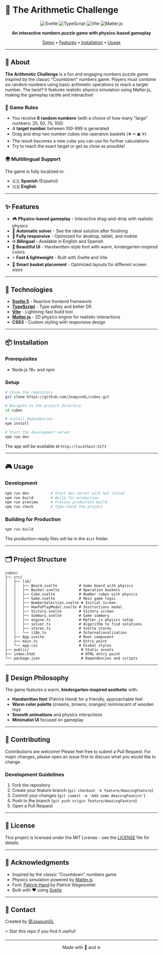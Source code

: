 # 🎲 The Arithmetic Challenge

<div align="center">

![Svelte](https://img.shields.io/badge/Svelte-FF3E00?style=for-the-badge&logo=svelte&logoColor=white)
![TypeScript](https://img.shields.io/badge/TypeScript-007ACC?style=for-the-badge&logo=typescript&logoColor=white)
![Vite](https://img.shields.io/badge/Vite-646CFF?style=for-the-badge&logo=vite&logoColor=white)
![Matter.js](https://img.shields.io/badge/Matter.js-4B4B4D?style=for-the-badge&logo=javascript&logoColor=white)

**An interactive numbers puzzle game with physics-based gameplay**

[Demo](#) • [Features](#-features) • [Installation](#-installation) • [Usage](#-usage)

</div>

---

## 📖 About

**The Arithmetic Challenge** is a fun and engaging numbers puzzle game inspired by the classic "Countdown" numbers game. Players must combine six random numbers using basic arithmetic operations to reach a target number. The twist? It features realistic physics simulation using Matter.js, making the gameplay tactile and interactive!

### 🎯 Game Rules

- You receive **6 random numbers** (with a choice of how many "large" numbers: 25, 50, 75, 100)
- A **target number** between 100-999 is generated
- Drag and drop two number cubes into operation baskets (➕ ➖ ✖️ ➗)
- The result becomes a new cube you can use for further calculations
- Try to reach the exact target or get as close as possible!

### 🌍 Multilingual Support

The game is fully localized in:
- 🇪🇸 **Spanish** (Español)
- 🇬🇧 **English**

---

## ✨ Features

- 🎮 **Physics-based gameplay** - Interactive drag-and-drop with realistic physics
- 🧮 **Automatic solver** - See the ideal solution after finishing
- 📱 **Fully responsive** - Optimized for desktop, tablet, and mobile
- 🌐 **Bilingual** - Available in English and Spanish
- 🎨 **Beautiful UI** - Handwritten-style font with warm, kindergarten-inspired colors
- ⚡ **Fast & lightweight** - Built with Svelte and Vite
- 🎯 **Smart basket placement** - Optimized layouts for different screen sizes

---

## 🚀 Technologies

- **[Svelte 5](https://svelte.dev/)** - Reactive frontend framework
- **[TypeScript](https://www.typescriptlang.org/)** - Type safety and better DX
- **[Vite](https://vitejs.dev/)** - Lightning-fast build tool
- **[Matter.js](https://brm.io/matter-js/)** - 2D physics engine for realistic interactions
- **CSS3** - Custom styling with responsive design

---

## 📦 Installation

### Prerequisites

- Node.js 18+ and npm

### Setup

```bash
# Clone the repository
git clone https://github.com/JoaquinGL/cubes.git

# Navigate to the project directory
cd cubes

# Install dependencies
npm install

# Start the development server
npm run dev
```

The app will be available at `http://localhost:5173`

---

## 🎮 Usage

### Development

```bash
npm run dev          # Start dev server with hot reload
npm run build        # Build for production
npm run preview      # Preview production build
npm run check        # Type-check the project
```

### Building for Production

```bash
npm run build
```

The production-ready files will be in the `dist` folder.

---

## 🗂️ Project Structure

```
cubes/
├── src/
│   ├── lib/
│   │   ├── Board.svelte          # Game board with physics
│   │   ├── Basket.svelte         # Operation baskets
│   │   ├── Cube.svelte           # Number cubes with physics
│   │   ├── Game.svelte           # Main game logic
│   │   ├── NumberSelection.svelte # Initial screen
│   │   ├── HowToPlayModal.svelte # Instructions modal
│   │   ├── Victory.svelte        # Victory screen
│   │   ├── Summary.svelte        # Game summary
│   │   ├── engine.ts             # Matter.js physics setup
│   │   ├── solver.ts             # Algorithm to find solutions
│   │   ├── stores.ts             # Svelte stores
│   │   └── i18n.ts               # Internationalization
│   ├── App.svelte                # Root component
│   ├── main.ts                   # Entry point
│   └── app.css                   # Global styles
├── public/                        # Static assets
├── index.html                     # HTML entry point
└── package.json                   # Dependencies and scripts
```

---

## 🎨 Design Philosophy

The game features a warm, **kindergarten-inspired aesthetic** with:
- **Handwritten font** (Patrick Hand) for a friendly, approachable feel
- **Warm color palette** (creams, browns, oranges) reminiscent of wooden toys
- **Smooth animations** and physics interactions
- **Minimalist UI** focused on gameplay

---

## 🤝 Contributing

Contributions are welcome! Please feel free to submit a Pull Request. For major changes, please open an issue first to discuss what you would like to change.

### Development Guidelines

1. Fork the repository
2. Create your feature branch (`git checkout -b feature/AmazingFeature`)
3. Commit your changes (`git commit -m 'Add some AmazingFeature'`)
4. Push to the branch (`git push origin feature/AmazingFeature`)
5. Open a Pull Request

---

## 📝 License

This project is licensed under the MIT License - see the [LICENSE](LICENSE) file for details.

---

## 🙏 Acknowledgments

- Inspired by the classic "Countdown" numbers game
- Physics simulation powered by [Matter.js](https://brm.io/matter-js/)
- Font: [Patrick Hand](https://fonts.google.com/specimen/Patrick+Hand) by Patrick Wagesreiter
- Built with ❤️ using [Svelte](https://svelte.dev/)

---

## 📧 Contact

Created by [@JoaquinGL](https://github.com/JoaquinGL)

⭐ Star this repo if you find it useful!

---

<div align="center">
  Made with 🎲 and ☕
</div>
